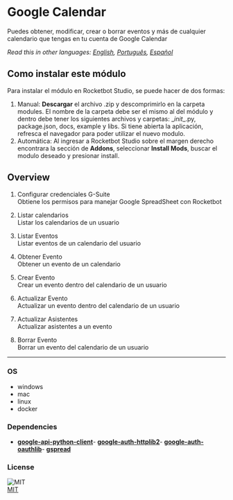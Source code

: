 



# Google Calendar
  
Puedes obtener, modificar, crear o borrar eventos y más de cualquier calendario que tengas en tu cuenta de Google Calendar  

*Read this in other languages: [English](README.md), [Português](README.pr.md), [Español](README.es.md)*

## Como instalar este módulo
  
Para instalar el módulo en Rocketbot Studio, se puede hacer de dos formas:
1. Manual: __Descargar__ el archivo .zip y descomprimirlo en la carpeta modules. El nombre de la carpeta debe ser el mismo al del módulo y dentro debe tener los siguientes archivos y carpetas: \__init__.py, package.json, docs, example y libs. Si tiene abierta la aplicación, refresca el navegador para poder utilizar el nuevo modulo.
2. Automática: Al ingresar a Rocketbot Studio sobre el margen derecho encontrara la sección de **Addons**, seleccionar **Install Mods**, buscar el modulo deseado y presionar install.  


## Overview


1. Configurar credenciales G-Suite  
Obtiene los permisos para manejar Google SpreadSheet con Rocketbot

2. Listar calendarios  
Listar los calendarios de un usuario

3. Listar Eventos  
Listar eventos de un calendario del usuario

4. Obtener Evento  
Obtener un evento de un calendario

5. Crear Evento  
Crear un evento dentro del calendario de un usuario

6. Actualizar Evento  
Actualizar un evento dentro del calendario de un usuario

7. Actualizar Asistentes  
Actualizar asistentes a un evento

8. Borrar Evento  
Borrar un evento del calendario de un usuario  




----
### OS

- windows
- mac
- linux
- docker

### Dependencies
- [**google-api-python-client**](https://pypi.org/project/google-api-python-client/)- [**google-auth-httplib2**](https://pypi.org/project/google-auth-httplib2/)- [**google-auth-oauthlib**](https://pypi.org/project/google-auth-oauthlib/)- [**gspread**](https://pypi.org/project/gspread/)
### License
  
![MIT](https://camo.githubusercontent.com/107590fac8cbd65071396bb4d04040f76cde5bde/687474703a2f2f696d672e736869656c64732e696f2f3a6c6963656e73652d6d69742d626c75652e7376673f7374796c653d666c61742d737175617265)  
[MIT](http://opensource.org/licenses/mit-license.ph)
